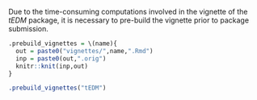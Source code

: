Due to the time-consuming computations involved in the vignette of the *tEDM* package, 
it is necessary to pre-build the vignette prior to package submission.

``` r
.prebuild_vignettes = \(name){
  out = paste0("vignettes/",name,".Rmd")
  inp = paste0(out,".orig")
  knitr::knit(inp,out)
}

.prebuild_vignettes("tEDM")
```
